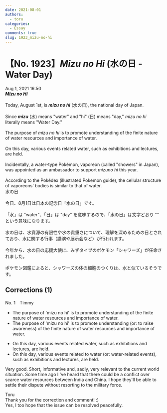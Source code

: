 ```yaml
---
date: 2021-08-01
authors:
  - toru
categories:
  - Essay
comments: true
slug: 1923_mizu-no-hi
---
```


# 【No. 1923】<strong><em>Mizu no Hi</strong></em> (水の日 - Water Day)
<div class="date">Aug 1, 2021 16:50</div>
<div id="post"><div id="body_show_ori">
<strong><em>Mizu no Hi</strong></em><br/><br/>Today, August 1st, is <strong><em>mizu no hi</em></strong> (水の日), the national day of Japan.<br/><br/>Since <strong><em>mizu</em></strong> (水) means "water" and "hi" (日) means "day," <em>mizu no hi</em> literally means "Water Day."<br/><br/>The purpose of <em>mizu no hi</em> is to promote understanding of the finite nature of water resources and importance of water.<br/><br/>On this day, various events related water, such as exhibitions and lectures, are held.<br/><br/>Incidentally, a water-type Pokémon, vaporeon (called "showers" in Japan), was appointed as an ambassador to support <em>mizuno hi</em> this year.<br/><br/>According to the Pokédex (illustrated Pokemon guide), the cellular structure of vaporeons' bodies is similar to that of water.
</div></div>

<!-- more -->

<div id="post_ja"><div id="body_show_mo">
水の日<br/><br/>今日、8月1日は日本の記念日「水の日」です。<br/><br/>「水」は "water"、「日」は "day" を意味するので、「水の日」は文字どおり "" という意味になります。<br/><br/>水の日は、水資源の有限性や水の貴重さについて、理解を深めるための日とされており、水に関する行事（講演や展示会など）が行われます。<br/><br/>今年から、水の日の応援大使に、みずタイプのポケモン「シャワーズ」が任命されました。<br/><br/>ポケモン図鑑によると、シャワーズの体の細胞のつくりは、水と似ているそうです。
</div></div>

## Corrections (1)
<div id="block"><div class="first_name"> No. 1　<span class="just_name">Timmy</span></div><div id="block2">
<ul class="correction_field">
<li class="incorrect">The purpose of 'mizu no hi' is to promote understanding of the finite nature of water resources and importance of water.</li>
<li class="corrected correct">
The purpose of 'mizu no hi' is to promote understanding (or: <span class="f_blue">to raise awareness</span>) of the finite nature of water resources and importance of water.
</li>
</ul>
<ul class="correction_field">
<li class="incorrect">On this day, various events related water, such as exhibitions and lectures, are held.</li>
<li class="corrected correct">
On this day, various events related <span class="f_blue">to</span> water (or: <span class="f_blue">water-related events</span>), such as exhibitions and lectures, are held.
</li>
</ul>
<p class="comment_small">
 Very good. Short, informative and, sadly, very relevant to the current world situation. Some time ago I 've heard that there could be a conflict over scarce water resources between India and China. I hope they'll be able to settle their dispute without resorting to the military force.
</p>

</div><div class="name"><span class="just_name">Toru</span><br>
Thank you for the correction and comment! :)<br/>Yes, I too hope that the issue can be resolved peacefully. 
</div>
</div>
